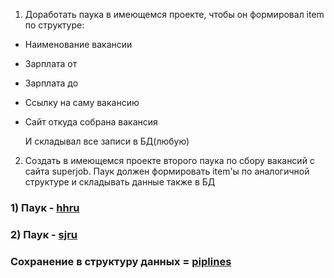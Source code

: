 1) Доработать паука в имеющемся проекте, чтобы он формировал item по структуре:
- Наименование вакансии
- Зарплата от
- Зарплата до
- Ссылку на саму вакансию
- Сайт откуда собрана вакансия

  И складывал все записи в БД(любую)

2) Создать в имеющемся проекте второго паука по сбору вакансий с сайта superjob. Паук должен формировать item'ы 
по аналогичной структуре и складывать данные также в БД

### 1) Паук - [hhru](https://github.com/Rusta12/CrawlingParsingScraping-Python/blob/master/Lesson%206/jobparser/spiders/hhru.py)

### 2) Паук - [sjru](https://github.com/Rusta12/CrawlingParsingScraping-Python/blob/master/Lesson%206/jobparser/spiders/sjru.py)

### Сохранение в структуру данных = [piplines](https://github.com/Rusta12/CrawlingParsingScraping-Python/blob/master/Lesson%206/jobparser/pipelines.py) 
